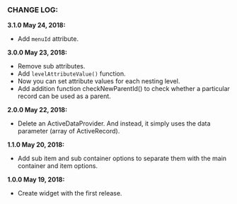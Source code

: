 ### CHANGE LOG:

**3.1.0 May 24, 2018:**
- Add ```menuId``` attribute.

**3.0.0 May 23, 2018:**
- Remove sub attributes.
- Add ```levelAttributeValue()``` function.
- Now you can set attribute values for each nesting level.
- Add addition function checkNewParentId() to check whether a particular record can be used as a parent.

**2.0.0 May 22, 2018:**
- Delete an ActiveDataProvider. And instead, it simply uses the data parameter (array of ActiveRecord).

**1.1.0 May 20, 2018:**
- Add sub item and sub container options to separate them with the main container and item options.

**1.0.0 May 19, 2018:**
- Create widget with the first release.

